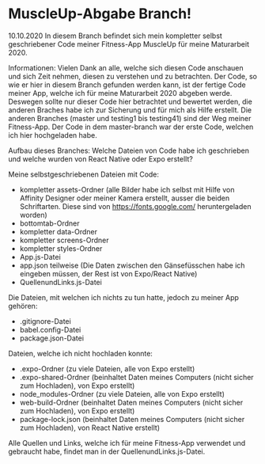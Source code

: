 # MuscleUp-Abgabe Branch!
10.10.2020
In diesem Branch befindet sich mein kompletter selbst geschriebener Code meiner Fitness-App MuscleUp für meine Maturarbeit 2020. 

Informationen:
Vielen Dank an alle, welche sich diesen Code anschauen und sich Zeit nehmen, diesen zu verstehen und zu betrachten.
Der Code, so wie er hier in diesem Branch gefunden werden kann, ist der fertige Code meiner App, welche ich für meine Maturarbeit 2020 abgeben werde.
Deswegen sollte nur dieser Code hier betrachtet und bewertet werden, die anderen Braches habe ich zur Sicherung und für mich als Hilfe erstellt. 
Die anderen Branches (master und testing1 bis testing41) sind der Weg meiner Fitness-App. Der Code in dem master-branch war der erste Code, welchen ich hier
hochgeladen habe.


Aufbau dieses Branches:
Welche Dateien von Code habe ich geschrieben und welche wurden von React Native oder Expo erstellt?

Meine selbstgeschriebenen Dateien mit Code:
- kompletter assets-Ordner (alle Bilder habe ich selbst mit Hilfe von Affinity Designer oder meiner Kamera erstellt, ausser die beiden Schriftarten. Diese sind von https://fonts.google.com/ heruntergeladen worden)
- bottomtab-Ordner
- kompletter data-Ordner
- kompletter screens-Ordner
- kompletter styles-Ordner
- App.js-Datei
- app.json teilweise (Die Daten zwischen den Gänsefüsschen habe ich eingeben müssen, der Rest ist von Expo/React Native)
- QuellenundLinks.js-Datei

Die Dateien, mit welchen ich nichts zu tun hatte, jedoch zu meiner App gehören:
- .gitignore-Datei
- babel.config-Datei
- package.json-Datei

Dateien, welche ich nicht hochladen konnte:
- .expo-Ordner (zu viele Dateien, alle von Expo erstellt)
- .expo-shared-Ordner (beinhaltet Daten meines Computers (nicht sicher zum Hochladen), von Expo erstellt)
- node_modules-Ordner (zu viele Dateien, alle von Expo erstellt)
- web-build-Ordner (beinhaltet Daten meines Computers (nicht sicher zum Hochladen), von Expo erstellt)
- package-lock.json (beinhaltet Daten meines Computers (nicht sicher zum Hochladen), von React Native erstellt)


Alle Quellen und Links, welche ich für meine Fitness-App verwendet und gebraucht habe, findet man in der QuellenundLinks.js-Datei.
